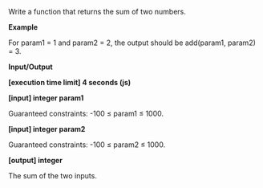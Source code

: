 Write a function that returns the sum of two numbers.

**Example**

For param1 = 1 and param2 = 2, the output should be
add(param1, param2) = 3.

**Input/Output**

**[execution time limit] 4 seconds (js)**

**[input] integer param1**

Guaranteed constraints:
-100 ≤ param1 ≤ 1000.

**[input] integer param2**

Guaranteed constraints:
-100 ≤ param2 ≤ 1000.

**[output] integer**

The sum of the two inputs.
